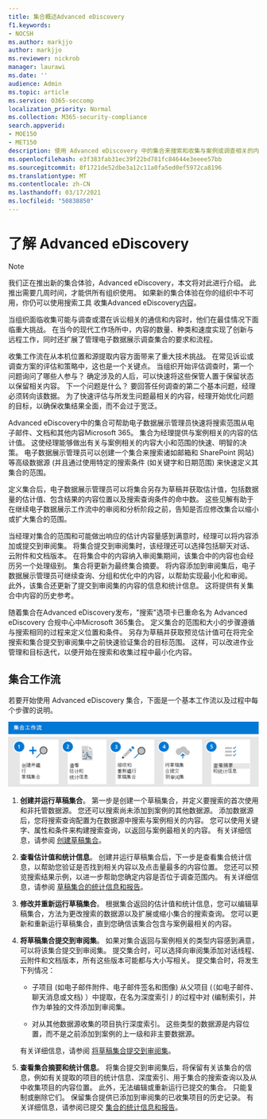 ```yaml
---
title: 集合概述Advanced eDiscovery
f1.keywords:
- NOCSH
ms.author: markjjo
author: markjjo
ms.reviewer: nickrob
manager: laurawi
ms.date: ''
audience: Admin
ms.topic: article
ms.service: O365-seccomp
localization_priority: Normal
ms.collection: M365-security-compliance
search.appverid:
- MOE150
- MET150
description: 使用 Advanced eDiscovery 中的集合来搜索和收集与案例或调查相关的内容。
ms.openlocfilehash: e3f383fab31ec39f22bd781fc84644e3eeee57bb
ms.sourcegitcommit: 8f1721de52dbe3a12c11a0fa5ed0ef5972ca8196
ms.translationtype: MT
ms.contentlocale: zh-CN
ms.lasthandoff: 03/17/2021
ms.locfileid: "50838850"
---
```

# <a name="learn-about-collections-in-advanced-ediscovery"></a>了解 Advanced eDiscovery

> [!NOTE]
> 我们正在推出新的集合体验，Advanced eDiscovery，本文将对此进行介绍。 此推出需要几周时间，才能供所有组织使用。 如果新的集合体验在你的组织中不可用，你仍可以使用搜索工具 收集Advanced eDiscovery[内容](create-search-to-collect-data.md)。

当组织面临收集可能与调查或潜在诉讼相关的通信和内容时，他们在最佳情况下面临重大挑战。 在当今的现代工作场所中，内容的数量、种类和速度实现了创新与远程工作，同时还扩展了管理电子数据展示调查集合的要求和流程。

收集工作流在从本机位置和源提取内容方面带来了重大技术挑战。 在常见诉讼或调查方案的评估和策略中，这也是一个关键点。 当组织开始评估调查时，第一个问题询问了哪些人参与？ 确定涉及的人后，可以快速将这些保管人置于保留状态以保留相关内容。 下一个问题是什么？ 要回答任何调查的第二个基本问题，经理必须转向该数据。 为了快速评估与所发生问题最相关的内容，经理开始优化问题的目标，以确保收集结果全面，而不会过于宽泛。

Advanced eDiscovery中的集合可帮助电子数据展示管理员快速将搜索范围从电子邮件、文档和其他内容Microsoft 365。 集合为经理提供与案例相关的内容的估计值。 这使经理能够做出有关与案例相关的内容大小和范围的快速、明智的决策。 电子数据展示管理员可以创建一个集合来搜索诸如邮箱和 SharePoint 网站) 等高级数据源 (并且通过使用特定的搜索条件 (如关键字和日期范围) 来快速定义其集合的范围。

定义集合后，电子数据展示管理员可以将集合另存为草稿并获取估计值，包括数据量的估计值、包含结果的内容位置以及搜索查询条件的命中数。 这些见解有助于在继续电子数据展示工作流中的审阅和分析阶段之前，告知是否应修改集合以缩小或扩大集合的范围。

当经理对集合的范围和可能做出响应的估计内容量感到满意时，经理可以将内容添加或提交到审阅集。  将集合提交到审阅集时，该经理还可以选择包括聊天对话、云附件和文档版本。 在将集合中的内容纳入审阅集期间，该集合中的内容也会经历另一个处理级别。 集合将更新为最终集合摘要。 将内容添加到审阅集后，电子数据展示管理员可继续查询、分组和优化中的内容，以帮助实现最小化和审阅。 此外，该集合还更新了提交到审阅集的内容的信息和统计信息。 这将提供有关集合中内容的历史参考。

随着集合在Advanced eDiscovery发布，"搜索"选项卡已重命名为 Advanced eDiscovery 合规中心中Microsoft 365集合。 定义集合的范围和大小的步骤遵循与搜索相同的过程来定义位置和条件。 另存为草稿并获取预览估计值可在将完全搜索和集合提交到审阅集中之前快速验证集合的目标范围。 这样，可以改进作业管理和目标迭代，以便开始在搜索和收集过程中最小化内容。

## <a name="collections-workflow"></a>集合工作流

若要开始使用 Advanced eDiscovery 集合，下面是一个基本工作流以及过程中每个步骤的说明。

![Advanced eDiscovery](../media/CollectionsWorkflow.png)

1. **创建并运行草稿集合**。 第一步是创建一个草稿集合，并定义要搜索的首次使用和非托管数据源。 您还可以搜索尚未添加到案例的其他数据源。 添加数据源后，您将搜索查询配置为在数据源中搜索与案例相关的内容。 您可以使用关键字、属性和条件来构建搜索查询，以返回与案例最相关的内容。 有关详细信息，请参阅 [创建草稿集合](create-draft-collection.md)。

2. **查看估计值和统计信息**。 创建并运行草稿集合后，下一步是查看集合统计信息，以帮助您验证是否找到相关内容以及点击量最多的内容位置。 您还可以预览搜索结果示例，以进一步帮助您确定内容是否位于调查范围内。 有关详细信息，请参阅 [草稿集合的统计信息和报告](collection-statistics-reports.md#statistics-and-reports-for-draft-collections)。

3. **修改并重新运行草稿集合**。 根据集合返回的估计值和统计信息，您可以编辑草稿集合，方法为更改搜索的数据源以及扩展或缩小集合的搜索查询。 您可以更新和重新运行草稿集合，直到您确信该集合包含与案例最相关的内容。

4. **将草稿集合提交到审阅集**。 如果对集合返回与案例相关的类型内容感到满意，可以将该集合提交到审阅集。 提交集合时，可以选择向审阅集添加对话线程、云附件和文档版本，所有这些版本可能都与大小写相关。 提交集合时，将发生下列情况：

   - 子项目 (如电子邮件附件、电子邮件签名和图像) 从父项目 (（如电子邮件、聊天消息或文档) ）中提取，在名为深度索引 *)* 的过程中对 (编制索引，并作为单独的文件添加到审阅集。

   - 对从其他数据源收集的项目执行深度索引。 这些类型的数据源是内容位置，而不是之前添加到案例的上一级和非主要数据源。

   有关详细信息，请参阅 [将草稿集合提交到审阅集](commit-draft-collection.md)。

5. **查看集合摘要和统计信息**。 将集合提交到审阅集后，将保留有关该集合的信息，例如有关提取的项目的统计信息、深度索引、用于集合的搜索查询以及从中收集项目的内容位置。 此外，无法编辑或重新运行已提交的集合。 只能复制或删除它们。 保留集合提供已添加到审阅集的已收集项目的历史记录。 有关详细信息，请参阅已提交 [集合的统计信息和报告](collection-statistics-reports.md#statistics-and-reports-for-committed-collections)。
